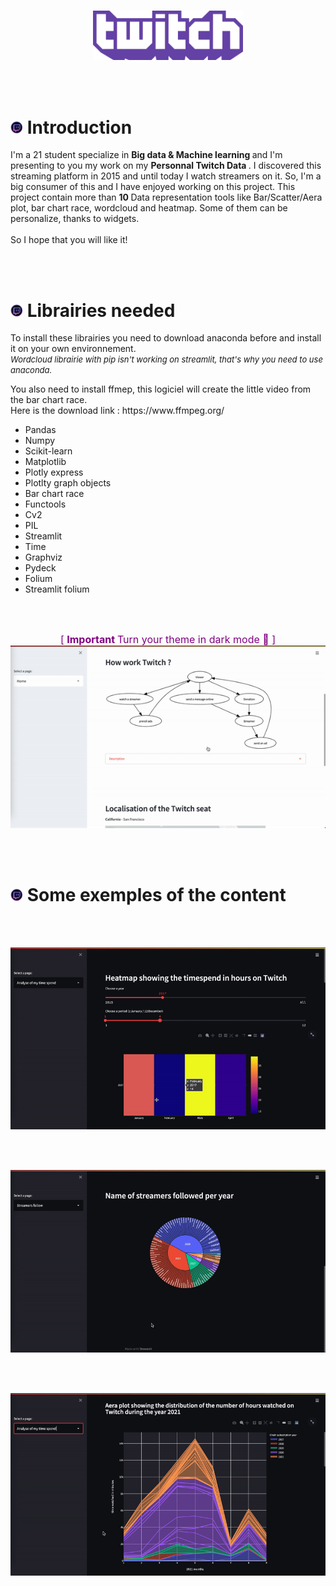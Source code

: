 </br>
<p align="center">

<img src="test3.png" width=240 >
</p>

</br></br>


# <img src="test.png" width=20 >  Introduction 
<p>
I'm a 21 student specialize in <strong>Big data & Machine learning </strong> and I'm presenting to you my work on my <strong> Personnal Twitch Data </strong>. I discovered this streaming platform in 2015 and until today I watch streamers on it. So, I'm a big consumer of this and I have enjoyed working on this project. This project contain more than <strong> 10 </strong> Data representation tools like Bar/Scatter/Aera plot, bar chart race, wordcloud and heatmap. Some of them can be personalize, thanks to widgets.
</br></br> So I hope that you will like it! 
</p>
</br></br>

# <img src="test.png" width=20 >  Librairies needed

<p>
To install these librairies you need to download anaconda before and install it on your own environnement. </br> <em> <font size=2>Wordcloud librairie with pip isn't working on streamlit, that's why you need to use anaconda. </font> </em>
</p>
<p>
    You also need to install ffmep, this logiciel will create the little video from the bar chart race. </br> Here is the download link : https://www.ffmpeg.org/
</p>
<ul>
    <li>Pandas</li>
    <li>Numpy</li>
    <li>Scikit-learn</li>
    <li>Matplotlib</li>
    <li>Plotly express</li>
    <li>Plotlty graph objects</li>
    <li>Bar chart race</li>
    <li>Functools</li>
    <li>Cv2</li>
    <li>PIL</li>
    <li>Streamlit</li>
    <li>Time</li>
    <li>Graphviz</li>
    <li>Pydeck</li>
    <li>Folium</li>
    <li>Streamlit folium</li>
</ul>


</br></br>

<p align="center">
    <font color="purple" size=3> [ <strong> Important </strong> Turn your theme in dark mode 🌙 ] </font>
</br>
<img src="dark.gif" width=600 >

</p>

</br></br>

# <img src="test.png" width=20 > Some exemples of the content




</br>
</br>



![Alt Text](heatmap.gif)

</br></br>

![Alt Text](sunburst.gif)

</br></br>

![Alt Text](page.gif)
